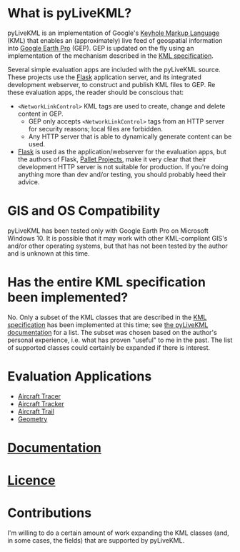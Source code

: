 # What is pyLiveKML?

pyLiveKML is an implementation of Google's 
[Keyhole Markup Language](https://developers.google.com/kml/documentation/kmlreference) (KML) that enables an 
(approximately) live feed of geospatial information into [Google Earth Pro](https://www.google.com/earth/versions/) 
(GEP). GEP is updated on the fly using an implementation of the mechanism described in the 
[KML specification](https://developers.google.com/kml/documentation/updates).

Several simple evaluation apps are included with the pyLiveKML source. These projects use the 
[Flask](https://flask.palletsprojects.com/en/2.1.x/) application server, and its integrated development webserver, to 
construct and publish KML files to GEP. Re these evaluation apps, the reader should be conscious that:
* `<NetworkLinkControl>` KML tags are used to create, change and delete content in GEP.
    * GEP only accepts `<NetworkLinkControl>` tags from an HTTP server for security reasons; local files are forbidden.
    * Any HTTP server that is able to dynamically generate content can be used.
* [Flask](https://flask.palletsprojects.com/en/2.1.x/) is used as the application/webserver for the evaluation apps, but
  the authors of Flask, [Pallet Projects](https://palletsprojects.com/), make it very clear that their development HTTP 
  server is not suitable for production. If you're doing anything more than dev and/or testing, you should probably 
  heed their advice.

# GIS and OS Compatibility

pyLiveKML has been tested only with Google Earth Pro on Microsoft Windows 10. It is possible that it may work with 
other KML-compliant GIS's and/or other operating systems, but that has not been tested by the author and is unknown 
at this time.

# Has the entire KML specification been implemented?

No. Only a subset of the KML classes that are described in the 
[KML specification](https://developers.google.com/kml/documentation/kmlreference) has been implemented at this time; 
see [the pyLiveKML documentation](src/docs/build/html/index.html) for a list.  The subset was chosen based on the 
author's personal experience, i.e. what has proven "useful" to me in the past. The list of supported classes could 
certainly be expanded if there is interest.

# Evaluation Applications

* [Aircraft Tracer](evals/aircraft_tracer/README.md)
* [Aircraft Tracker](evals/aircraft_tracker/README.md)
* [Aircraft Trail](evals/aircraft_trail/README.md)
* [Geometry](evals/geometry/README.md)

# [Documentation](src/docs/build/html/index.html)

# [Licence](LICENCE)

# Contributions

I'm willing to do a certain amount of work expanding the KML classes (and, in some cases, the fields) that are 
supported by pyLiveKML.
